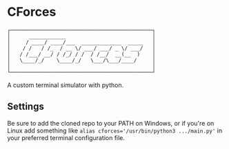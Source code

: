 # CForces

```
┌──────────────────────────────────────────────┐
│      ____________                            │
│     / ____/ ____/___  _____________  _____   │
│    / /   / /_  / __ \/ ___/ ___/ _ \/ ___/   │
│   / /___/ __/ / /_/ / /  / /__/  __(__  )    │
│   \____/_/    \____/_/   \___/\___/____/     │
│                                              │
└──────────────────────────────────────────────┘
```

A custom terminal simulator with python.

## Settings
Be sure to add the cloned repo to your PATH on Windows, or if you're on Linux add something like `alias cforces='/usr/bin/python3 .../main.py'` in your preferred terminal configuration file.
